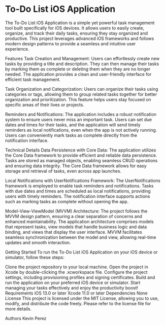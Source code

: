 # To-Do List iOS Application

The To-Do List iOS Application is a simple yet powerful task management tool built specifically for iOS devices. It allows users to easily create, organize, and track their daily tasks, ensuring they stay organized and productive. This project leverages advanced iOS frameworks and follows modern design patterns to provide a seamless and intuitive user experience.

Features
Task Creation and Management: Users can effortlessly create new tasks by providing a title and description. They can then manage their tasks by marking them as complete or deleting them when they are no longer needed. The application provides a clean and user-friendly interface for efficient task management.

Task Organization and Categorization: Users can organize their tasks using categories or tags, allowing them to group related tasks together for better organization and prioritization. This feature helps users stay focused on specific areas of their lives or projects.

Reminders and Notifications: The application includes a robust notification system to ensure users never miss an important task. Users can set due dates and times for their tasks, and the application will send timely reminders as local notifications, even when the app is not actively running. Users can conveniently mark tasks as complete directly from the notification interface.

Technical Details
Data Persistence with Core Data: The application utilizes the Core Data framework to provide efficient and reliable data persistence. Tasks are stored as managed objects, enabling seamless CRUD operations and ensuring data integrity. The Core Data framework allows for easy storage and retrieval of tasks, even across app launches.

Local Notifications with UserNotifications Framework: The UserNotifications framework is employed to enable task reminders and notifications. Tasks with due dates and times are scheduled as local notifications, providing users with timely reminders. The notification interface supports actions such as marking tasks as complete without opening the app.

Model-View-ViewModel (MVVM) Architecture: The project follows the MVVM design pattern, ensuring a clear separation of concerns and enhanced maintainability. The application architecture comprises models that represent tasks, view models that handle business logic and data binding, and views that display the user interface. MVVM facilitates seamless synchronization between the model and view, allowing real-time updates and smooth interaction.

Getting Started
To run the To-Do List iOS Application on your iOS device or simulator, follow these steps:

Clone the project repository to your local machine.
Open the project in Xcode by double-clicking the .xcworkspace file.
Configure the project settings, including provisioning profiles and signing certificates.
Build and run the application on your preferred iOS device or simulator.
Start managing your tasks effectively and enjoy the productivity boost!
Requirements
iOS 13.0 or later
Xcode 11.0 or later
Dependencies
None
License
This project is licensed under the MIT License, allowing you to use, modify, and distribute the code freely. Please refer to the license file for more details.

Authors
Kevin Perez
